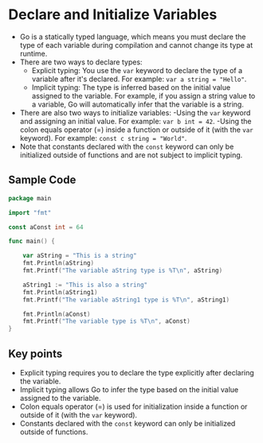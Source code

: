 # Declare and Initialize Variables

- Go is a statically typed language, which means you must declare the type of each variable during compilation and cannot change its type at runtime.
- There are two ways to declare types:
  - Explicit typing: You use the `var` keyword to declare the type of a variable after it's declared. For example: `var a string = "Hello"`.
  - Implicit typing: The type is inferred based on the initial value assigned to the variable. For example, if you assign a string value to a variable, Go will automatically infer that the variable is a string.
- There are also two ways to initialize variables:
  -Using the `var` keyword and assigning an initial value. For example: `var b int = 42`.
  -Using the colon equals operator (=) inside a function or outside of it (with the `var` keyword). For example: `const c string = "World"`.
- Note that constants declared with the `const` keyword can only be initialized outside of functions and are not subject to implicit typing.

## Sample Code

```go
package main

import "fmt"

const aConst int = 64

func main() {

	var aString = "This is a string"
	fmt.Println(aString)
	fmt.Printf("The variable aString type is %T\n", aString)

	aString1 := "This is also a string"
	fmt.Println(aString1)
	fmt.Printf("The variable aString1 type is %T\n", aString1)

	fmt.Println(aConst)
	fmt.Printf("The variable type is %T\n", aConst)
}
```

## Key points

- Explicit typing requires you to declare the type explicitly after declaring the variable.
- Implicit typing allows Go to infer the type based on the initial value assigned to the variable.
- Colon equals operator (=) is used for initialization inside a function or outside of it (with the `var` keyword).
- Constants declared with the `const` keyword can only be initialized outside of functions.
